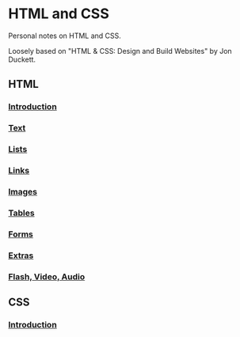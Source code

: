 # HTML and CSS
Personal notes on HTML and CSS.

Loosely based on "HTML & CSS: Design and Build Websites" by Jon Duckett.

## HTML
### [Introduction](html/introduction.md)
### [Text](html/text.md)
### [Lists](html/lists.md)
### [Links](html/links.md)
### [Images](html/images.md)
### [Tables](html/tables.md)
### [Forms](html/forms.md)
### [Extras](html/extras.md)
### [Flash, Video, Audio](html/flash-video-audio.md)

## CSS
### [Introduction](css/introduction.md)
